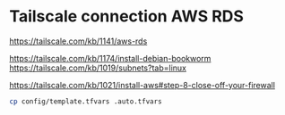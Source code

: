 # Tailscale connection AWS RDS

https://tailscale.com/kb/1141/aws-rds

https://tailscale.com/kb/1174/install-debian-bookworm
https://tailscale.com/kb/1019/subnets?tab=linux

https://tailscale.com/kb/1021/install-aws#step-8-close-off-your-firewall

```sh
cp config/template.tfvars .auto.tfvars
```

